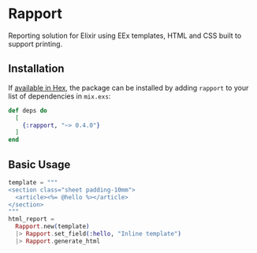 # Rapport

Reporting solution for Elixir using EEx templates, HTML and CSS built to support printing.

## Installation

If [available in Hex](https://hex.pm/docs/publish), the package can be installed
by adding `rapport` to your list of dependencies in `mix.exs`:

```elixir
def deps do
  [
    {:rapport, "~> 0.4.0"}
  ]
end
```

## Basic Usage

```elixir
template = """
<section class="sheet padding-10mm">
  <article><%= @hello %></article>
</section>
"""
html_report =
  Rapport.new(template)
  |> Rapport.set_field(:hello, "Inline template")
  |> Rapport.generate_html
```
